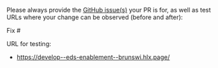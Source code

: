 Please always provide the [GitHub issue(s)](../issues) your PR is for, as well as test URLs where your change can be observed (before and after):

Fix #<gh-issue-id>

URL for testing:

- https://develop--eds-enablement--brunswi.hlx.page/
